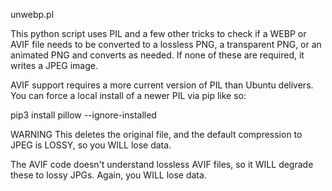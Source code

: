unwebp.pl

This python script uses PIL and a few other tricks
to check if a WEBP or AVIF file needs to be converted
to a lossless PNG, a transparent PNG, or an animated
PNG and converts as needed. If none of these are
required, it writes a JPEG image.

AVIF support requires a more current version of PIL
than Ubuntu delivers. You can force a local install
of a newer PIL via pip like so:

  pip3 install pillow --ignore-installed

WARNING
This deletes the original file, and the default
compression to JPEG is LOSSY, so you WILL lose data.

The AVIF code doesn't understand lossless AVIF files,
so it WILL degrade these to lossy JPGs. Again, you
WILL lose data.


